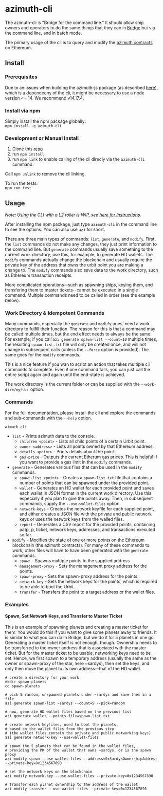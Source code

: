 # azimuth-cli
The azimuth-cli is "Bridge for the command line." It should allow ship owners and operators to do the same things that they can in [Bridge](https://bridge.urbit.org/) but via the command line, and in batch mode.

The primary usage of the cli is to query and modify the [azimuth contracts](https://github.com/urbit/azimuth) on Ethereum.

## Install

### Prerequisites
Due to an issues when building the azimuth-js package (as described [here](https://github.com/ransonhobbes/stardust/issues/12)), which is a dependecny of the cli, it might be necessary to use a node version <= 14. We recommend v14.17.4.

### Install via npm
Simply install the npm package globally:  
`npm install -g azimuth-cli`

### Development or Manual Install
1) Clone this [repo](https://github.com/lukebuehler/azimuth-cli)
1) run `npm install`
1) run `npm link` to enable calling of the cli direcly via the `azimuth-cli` command.

Call `npm unlink` to remove the cli linking.

To run the tests:  
`npm run test`


## Usage

*Note: Using the CLI with a L2 roller is WIP, see [here for instructions](docs/roller.md).*

After installing the npm package, just type `azimuth-cli` in the command line to see the options. You can also use `azi` for short.

There are three main types of commands: `list`, `generate`, and `modify`. First, the `list` commands do not make any changes, they just print information to the command line. But `generate` commands usually save something to the current work directory; use this, for example, to generate HD wallets. The `modify` commands actually change the blockchain and usually require the private key of the address that owns the urbit point you are making a change to. The `modify` commands also save data to the work directory, such as Ethereum transaction receipts.

More complicated operations--such as spawning ships, keying them, and transfering them to master tickets--cannot be executed in a single command. Multiple commands need to be called in order (see the example below).

### Work Directory & Idempotent Commands
Many commands, especially the `generate` and `modify` ones, need a work directory to fulfill their function. The reason for this is that a command may be called multiple times, but the end effect needs to always be the same. For example, if you call `azi generate spawn-list --count=10` multiple times, the resulting `spawn-list.txt` file will only be created once, and will not change in subsequent calls (unless the `--force` option is provided). The same goes for the `modify` commands.

This is a nice feature if you wan to script an action that takes multiple cli commands to complete. Even if one command fails, you can just call the entire script again and again until the end-state is achieved.

The work directory is the current folder or can be supplied with the `--work-dir=/my/dir` option.

### Commands

For the full documentation, please install the cli and explore the commands and sub-commands with the `--help` option.

`aimuth-cli`
 * `list` - Prints azimuth data to the console.
   * `children <point>` - Lists all child points of a certain Urbit point.
   * `owner <address>` - Lists all points owned by that Ethereum address.
   * `details <point>` - Prints details about the point.
   * `gas-price` - Outputs the current Etherum gas prices. This is helpful if you want to provide a gas limit in the `modify` commands.
 * `generate` - Generates various files that can be used in the `modify` commands.
   * `spawn-list <point>` - Creates a `spawn-list.txt` file that contains a number of points that can be spawned under the provided point.
   * `wallet` - Generates an HD wallet for each provided point and saves each wallet in JSON format in the current work directory. Use this especially if you plan to give the points away. Then, in subsequent commands, supply the `--use-wallet-files` option.
   * `network-keys` - Creates the network keyfile for each supplied point, and either creates a JSON file with the private and public network keys or uses the network keys from the walled files. 
   * `report` - Generates a CSV report for the provided points, containing patp, p, ticket, network keys, addresses, and transactions executed so far.
 * `modify` - Modifies the state of one or more points on the Ethereum blockchain (the azimuth contracts). For many of these commands to work, other files will have to have been generated with the `generate` commands.
   * `spawn` - Spawns multiple points to the supplied address
   * `management-proxy` - Sets the management proxy address for the points.
   * `spawn-proxy` - Sets the spawn-proxy address for the points.
   * `network-key` - Sets the network keys for the points, which is required to be able to boot the Urbit.
   * `transfer` - Transfers the point to a target address or the wallet files. 


### Examples
#### Spawn, Set Network Keys, and Transfer to Master Ticket
This is an example of spawning planets and creating a master ticket for them. You would do this if you want to give some planets away to friends. It is similar to what you can do in Bridge, but we do it for 5 planets in one go. Generating a master ticket itself is not enough, though. Ownership needs to be transferred to the owner address that is associated with the master ticket. But for the master ticket to be usable, networking keys need to be set. Hence, we first spawn to a temporary address (usually the same as the owner or spawn-proxy of the star, here ~sardys), then set the keys, and only then move the planet to its own address--that of the HD wallet.

```
# create a directory for your work
mkdir spawn-planets
cd spawn-planets

# pick 5 random, unspawned planets under ~sardys and save them in a file
azi generate spawn-list ~sardys --count=5 --pick=random

# now, generate HD wallet files based on the previous list
azi generate wallet --points-file=spawn-list.txt

# create network keyfiles, used to boot the planets, 
# based on the wallet files from the previous step 
# (the wallet files contain the private and public networking keys)
azi generate network-key --use-wallet-files

# spawn the 5 planets that can be found in the wallet files, 
# providing the PK of the wallet that owns ~sardys, or is the spawn proxy
azi modify spawn --use-wallet-files --address=0xSardysOwnershipAddress --private-key=0x1234567890

# set the network keys on the blockchain
azi modify network-key --use-wallet-files --private-key=0x1234567890

# transfer each planet ownership to the address of the wallet
azi modify transfer --use-wallet-files --private-key=0x1234567890
```




